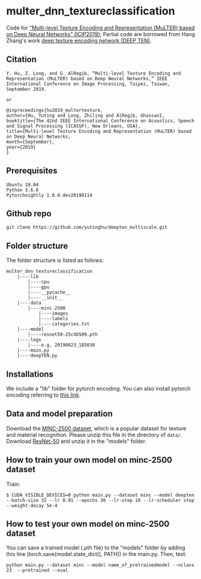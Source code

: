 # multer_dnn_textureclassification
Code for ["Multi-level Texture Encoding and Representation (MuLTER) based on Deep Neural Networks" (ICIP2019)](https://arxiv.org/abs/1905.09907);
Partial code are borrowed from Hang Zhang's work [deep texture encoding network (DEEP TEN)](https://github.com/zhanghang1989/PyTorch-Encoding).

## Citation
```
Y. Hu, Z. Long, and G. AlRegib, “Multi-level Texture Encoding and Representation (MuLTER) based on Deep Neural Networks,” IEEE International Conference on Image Processing, Taipei, Taiwan, September 2019.

or 

@inproceedings{hu2019_multertexture,
author={Hu, Yuting and Long, Zhiling and AlRegib, Ghassan},
booktitle={The 42nd IEEE International Conference on Acoustics, Speech and Signal Processing (ICASSP), New Orleans, USA},
title={Multi-level Texture Encoding and Representation (MuLTER) based on Deep Neural Networks,
month={September},
year={2019}
}

```

## Prerequisites
```
Ubuntu 18.04
Python 3.6.6
Pytorchnightly 1.0.0.dev20190114

```

## Github repo
```
git clone https://github.com/yutinghu/deepten_multiscale.git
```

## Folder structure
The folder structure is listed as follows:
```
multer_dnn_textureclassification
    |----lib
        |----cpu
        |----gpu
        |----__pycache__
        |----__init__
    |----data
        |----minc-2500
            |----images
            |----labels
            |----categories.txt
    |----model
        |----resnet50-25c4b509.pth
    |----logs
        |----e.g. 20190623_185030
    |----main.py
    |----deepTEN.py
```

## Installations
We include a "lib" folder for pytorch encoding. You can also install pytorch encoding referring to [this link](https://hangzhang.org/PyTorch-Encoding/notes/compile.html).


## Data and model preparation
Download the [MINC-2500 dataset](http://opensurfaces.cs.cornell.edu/publications/minc/), which is a popular dataset for texture and material recognition.
Please unzip this file in the directory of `data/`. Download [ResNet-50](https://hangzh.s3.amazonaws.com/encoding/models/resnet50-25c4b509.zip) and unzip it in the "models" folder. 


## How to train your own model on minc-2500 dataset

Train:
```
$ CUDA_VISIBLE_DEVICES=0 python main.py --dataset minc --model deepten --batch-size 32 --lr 0.01 --epochs 30 --lr-step 10 --lr-scheduler step --weight-decay 5e-4

```
## How to test your own model on minc-2500 dataset
You can save a trained model (.pth file) to the "models" folder by adding this line (torch.save(model.state_dict(), PATH)) in the main.py.
Then, test:
```
python main.py --dataset minc --model name_of_pretrainedmodel --nclass 23  --pretrained --eval
```
